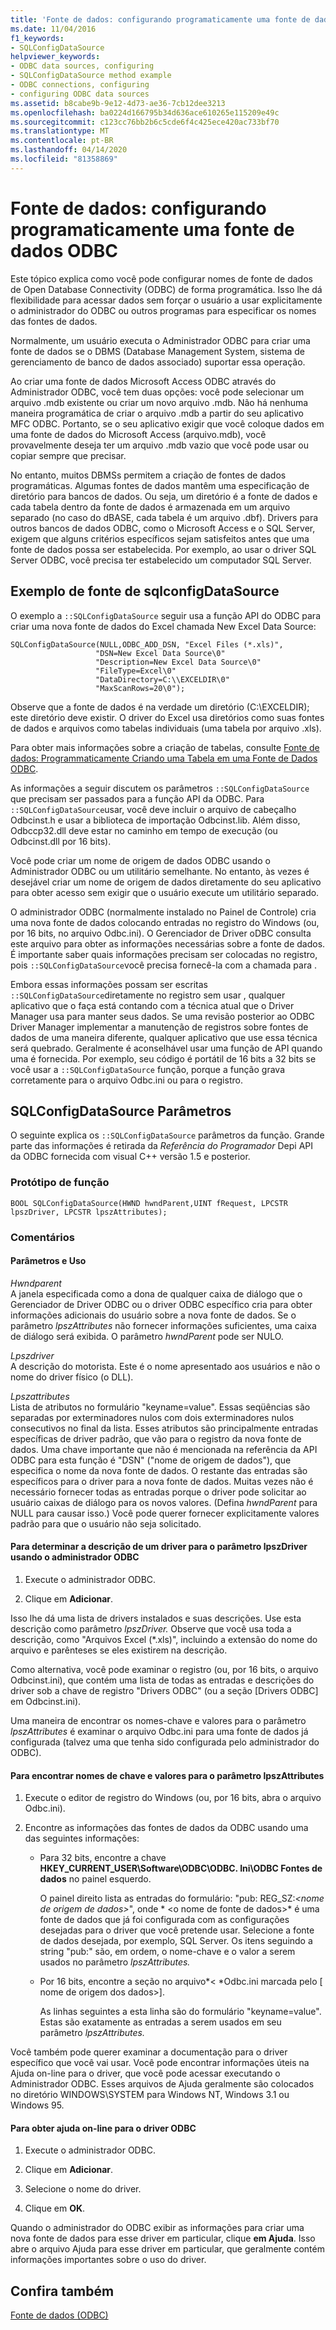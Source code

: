```yaml
---
title: 'Fonte de dados: configurando programaticamente uma fonte de dados ODBC'
ms.date: 11/04/2016
f1_keywords:
- SQLConfigDataSource
helpviewer_keywords:
- ODBC data sources, configuring
- SQLConfigDataSource method example
- ODBC connections, configuring
- configuring ODBC data sources
ms.assetid: b8cabe9b-9e12-4d73-ae36-7cb12dee3213
ms.openlocfilehash: ba0224d166795b34d636ace610265e115209e49c
ms.sourcegitcommit: c123cc76bb2b6c5cde6f4c425ece420ac733bf70
ms.translationtype: MT
ms.contentlocale: pt-BR
ms.lasthandoff: 04/14/2020
ms.locfileid: "81358869"
---
```

# <a name="data-source-programmatically-configuring-an-odbc-data-source"></a>Fonte de dados: configurando programaticamente uma fonte de dados ODBC

Este tópico explica como você pode configurar nomes de fonte de dados de Open Database Connectivity (ODBC) de forma programática. Isso lhe dá flexibilidade para acessar dados sem forçar o usuário a usar explicitamente o administrador do ODBC ou outros programas para especificar os nomes das fontes de dados.

Normalmente, um usuário executa o Administrador ODBC para criar uma fonte de dados se o DBMS (Database Management System, sistema de gerenciamento de banco de dados associado) suportar essa operação.

Ao criar uma fonte de dados Microsoft Access ODBC através do Administrador ODBC, você tem duas opções: você pode selecionar um arquivo .mdb existente ou criar um novo arquivo .mdb. Não há nenhuma maneira programática de criar o arquivo .mdb a partir do seu aplicativo MFC ODBC. Portanto, se o seu aplicativo exigir que você coloque dados em uma fonte de dados do Microsoft Access (arquivo.mdb), você provavelmente deseja ter um arquivo .mdb vazio que você pode usar ou copiar sempre que precisar.

No entanto, muitos DBMSs permitem a criação de fontes de dados programáticas. Algumas fontes de dados mantêm uma especificação de diretório para bancos de dados. Ou seja, um diretório é a fonte de dados e cada tabela dentro da fonte de dados é armazenada em um arquivo separado (no caso do dBASE, cada tabela é um arquivo .dbf). Drivers para outros bancos de dados ODBC, como o Microsoft Access e o SQL Server, exigem que alguns critérios específicos sejam satisfeitos antes que uma fonte de dados possa ser estabelecida. Por exemplo, ao usar o driver SQL Server ODBC, você precisa ter estabelecido um computador SQL Server.

## <a name="sqlconfigdatasource-example"></a><a name="_core_sqlconfigdatasource_example"></a>Exemplo de fonte de sqlconfigDataSource

O exemplo a `::SQLConfigDataSource` seguir usa a função API do ODBC para criar uma nova fonte de dados do Excel chamada New Excel Data Source:

```
SQLConfigDataSource(NULL,ODBC_ADD_DSN, "Excel Files (*.xls)",
                   "DSN=New Excel Data Source\0"
                   "Description=New Excel Data Source\0"
                   "FileType=Excel\0"
                   "DataDirectory=C:\\EXCELDIR\0"
                   "MaxScanRows=20\0");
```

Observe que a fonte de dados é na verdade um diretório (C:\EXCELDIR); este diretório deve existir. O driver do Excel usa diretórios como suas fontes de dados e arquivos como tabelas individuais (uma tabela por arquivo .xls).

Para obter mais informações sobre a criação de tabelas, consulte [Fonte de dados: Programmaticamente Criando uma Tabela em uma Fonte de Dados ODBC](../../data/odbc/data-source-programmatically-creating-a-table-in-an-odbc-data-source.md).

As informações a seguir discutem os parâmetros `::SQLConfigDataSource` que precisam ser passados para a função API da ODBC. Para `::SQLConfigDataSource`usar, você deve incluir o arquivo de cabeçalho Odbcinst.h e usar a biblioteca de importação Odbcinst.lib. Além disso, Odbccp32.dll deve estar no caminho em tempo de execução (ou Odbcinst.dll por 16 bits).

Você pode criar um nome de origem de dados ODBC usando o Administrador ODBC ou um utilitário semelhante. No entanto, às vezes é desejável criar um nome de origem de dados diretamente do seu aplicativo para obter acesso sem exigir que o usuário execute um utilitário separado.

O administrador ODBC (normalmente instalado no Painel de Controle) cria uma nova fonte de dados colocando entradas no registro do Windows (ou, por 16 bits, no arquivo Odbc.ini). O Gerenciador de Driver oDBC consulta este arquivo para obter as informações necessárias sobre a fonte de dados. É importante saber quais informações precisam ser colocadas no registro, pois `::SQLConfigDataSource`você precisa fornecê-la com a chamada para .

Embora essas informações possam ser escritas `::SQLConfigDataSource`diretamente no registro sem usar , qualquer aplicativo que o faça está contando com a técnica atual que o Driver Manager usa para manter seus dados. Se uma revisão posterior ao ODBC Driver Manager implementar a manutenção de registros sobre fontes de dados de uma maneira diferente, qualquer aplicativo que use essa técnica será quebrado. Geralmente é aconselhável usar uma função de API quando uma é fornecida. Por exemplo, seu código é portátil de 16 bits a 32 bits se você usar a `::SQLConfigDataSource` função, porque a função grava corretamente para o arquivo Odbc.ini ou para o registro.

## <a name="sqlconfigdatasource-parameters"></a><a name="_core_sqlconfigdatasource_parameters"></a>SQLConfigDataSource Parâmetros

O seguinte explica os `::SQLConfigDataSource` parâmetros da função. Grande parte das informações é retirada da *Referência do Programador* Depi API da ODBC fornecida com visual C++ versão 1.5 e posterior.

### <a name="function-prototype"></a><a name="_core_function_prototype"></a>Protótipo de função

```
BOOL SQLConfigDataSource(HWND hwndParent,UINT fRequest, LPCSTR lpszDriver, LPCSTR lpszAttributes);
```

### <a name="remarks"></a>Comentários

#### <a name="parameters-and-usage"></a><a name="_core_parameters_and_usage"></a>Parâmetros e Uso

*Hwndparent*<br/>
A janela especificada como a dona de qualquer caixa de diálogo que o Gerenciador de Driver ODBC ou o driver ODBC específico cria para obter informações adicionais do usuário sobre a nova fonte de dados. Se o parâmetro *lpszAttributes* não fornecer informações suficientes, uma caixa de diálogo será exibida. O parâmetro *hwndParent* pode ser NULO.

*Lpszdriver*<br/>
A descrição do motorista. Este é o nome apresentado aos usuários e não o nome do driver físico (o DLL).

*Lpszattributes*<br/>
Lista de atributos no formulário "keyname=value". Essas seqüências são separadas por exterminadores nulos com dois exterminadores nulos consecutivos no final da lista. Esses atributos são principalmente entradas específicas de driver padrão, que vão para o registro da nova fonte de dados. Uma chave importante que não é mencionada na referência da API ODBC para esta função é "DSN" ("nome de origem de dados"), que especifica o nome da nova fonte de dados. O restante das entradas são específicos para o driver para a nova fonte de dados. Muitas vezes não é necessário fornecer todas as entradas porque o driver pode solicitar ao usuário caixas de diálogo para os novos valores. (Defina *hwndParent* para NULL para causar isso.) Você pode querer fornecer explicitamente valores padrão para que o usuário não seja solicitado.

#### <a name="to-determine-the-description-of-a-driver-for-the-lpszdriver-parameter-using-odbc-administrator"></a>Para determinar a descrição de um driver para o parâmetro lpszDriver usando o administrador ODBC

1. Execute o administrador ODBC.

1. Clique em **Adicionar**.

Isso lhe dá uma lista de drivers instalados e suas descrições. Use esta descrição como parâmetro *lpszDriver.* Observe que você usa toda a descrição, como "Arquivos Excel (*.xls)", incluindo a extensão do nome do arquivo e parênteses se eles existirem na descrição.

Como alternativa, você pode examinar o registro (ou, por 16 bits, o arquivo Odbcinst.ini), que contém uma lista de todas as entradas e descrições do driver sob a chave de registro "Drivers ODBC" (ou a seção [Drivers ODBC] em Odbcinst.ini).

Uma maneira de encontrar os nomes-chave e valores para o parâmetro *lpszAttributes* é examinar o arquivo Odbc.ini para uma fonte de dados já configurada (talvez uma que tenha sido configurada pelo administrador do ODBC).

#### <a name="to-find-keynames-and-values-for-the-lpszattributes-parameter"></a>Para encontrar nomes de chave e valores para o parâmetro lpszAttributes

1. Execute o editor de registro do Windows (ou, por 16 bits, abra o arquivo Odbc.ini).

1. Encontre as informações das fontes de dados da ODBC usando uma das seguintes informações:

   - Para 32 bits, encontre a chave **HKEY_CURRENT_USER\Software\ODBC\ODBC. Ini\ODBC Fontes de dados** no painel esquerdo.

      O painel direito lista as entradas do formulário: "pub: REG_SZ:*\<nome de origem de dados>*", onde * \<o nome de fonte de dados>* é uma fonte de dados que já foi configurada com as configurações desejadas para o driver que você pretende usar. Selecione a fonte de dados desejada, por exemplo, SQL Server. Os itens seguindo a string "pub:" são, em ordem, o nome-chave e o valor a serem usados no parâmetro *lpszAttributes.*

   - Por 16 bits, encontre a seção no arquivo*\< *Odbc.ini marcada pelo [ nome de origem dos dados>].

      As linhas seguintes a esta linha são do formulário "keyname=value". Estas são exatamente as entradas a serem usados em seu parâmetro *lpszAttributes.*

Você também pode querer examinar a documentação para o driver específico que você vai usar. Você pode encontrar informações úteis na Ajuda on-line para o driver, que você pode acessar executando o Administrador ODBC. Esses arquivos de Ajuda geralmente são colocados no diretório WINDOWS\SYSTEM para Windows NT, Windows 3.1 ou Windows 95.

#### <a name="to-obtain-online-help-for-your-odbc-driver"></a>Para obter ajuda on-line para o driver ODBC

1. Execute o administrador ODBC.

1. Clique em **Adicionar**.

1. Selecione o nome do driver.

1. Clique em **OK**.

Quando o administrador do ODBC exibir as informações para criar uma nova fonte de dados para esse driver em particular, clique **em Ajuda**. Isso abre o arquivo Ajuda para esse driver em particular, que geralmente contém informações importantes sobre o uso do driver.

## <a name="see-also"></a>Confira também

[Fonte de dados (ODBC)](../../data/odbc/data-source-odbc.md)
